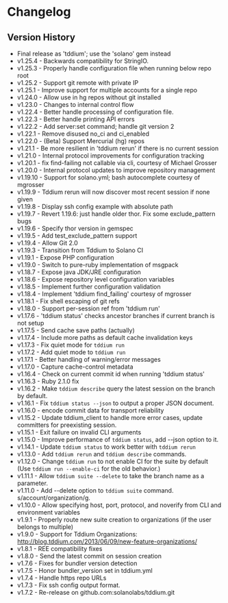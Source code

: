 # Changelog


## Version History

- Final release as 'tddium'; use the 'solano' gem instead
- v1.25.4 - Backwards compatibility for StringIO.
- v1.25.3 - Properly handle configuration file when running below repo root
- v1.25.2 - Support git remote with private IP
- v1.25.1 - Improve support for multiple accounts for a single repo
- v1.24.0 - Allow use in hg repos without git installed
- v1.23.0 - Changes to internal control flow
- v1.22.4 - Better handle processing of configuration file.
- v1.22.3 - Better handle printing API errors
- v1.22.2 - Add server:set command; handle git version 2
- v1.22.1 - Remove disused no_ci and ci_enabled
- v1.22.0 - (Beta) Support Mercurial (hg) repos
- v1.21.1 - Be more resilient in 'tddium rerun' if there is no current session
- v1.21.0 - Internal protocol improvements for configuration tracking
- v1.20.1 - fix find-failing not callable via cli, courtesy of Michael Grosser
- v1.20.0 - Internal protocol updates to improve repository management
- v1.19.10 - Support for solano.yml; bash autocomplete courtesy of mgrosser
- v1.19.9 - Tddium rerun will now discover most recent session if none given
- v1.19.8 - Display ssh config example with absolute path
- v1.19.7 - Revert 1.19.6: just handle older thor. Fix some exclude_pattern bugs
- v1.19.6 - Specify thor version in gemspec
- v1.19.5 - Add test_exclude_pattern support
- v1.19.4 - Allow Git 2.0
- v1.19.3 - Transition from Tddium to Solano CI
- v1.19.1 - Expose PHP configuration
- v1.19.0 - Switch to pure-ruby implementation of msgpack
- v1.18.7 - Expose java JDK/JRE configuration
- v1.18.6 - Expose repository level configuration variables
- v1.18.5 - Implement further configuration validation
- v1.18.4 - Implement 'tddium find_failing' courtesy of mgrosser
- v1.18.1 - Fix shell escaping of git refs
- v1.18.0 - Support per-session ref from 'tddium run'
- v1.17.6 - 'tddium status' checks ancestor branches if current branch is not setup
- v1.17.5 - Send cache save paths (actually)
- v1.17.4 - Include more paths as default cache invalidation keys
- v1.17.3 - Fix quiet mode for `tddium run`
- v1.17.2 - Add quiet mode to `tddium run`
- v1.17.1 - Better handling of warning/error messages
- v1.17.0 - Capture cache-control metadata
- v1.16.4 - Check on current commit id when running 'tddium status'
- v1.16.3 - Ruby 2.1.0 fix
- v1.16.2 - Make `tddium describe` query the latest session on the branch by default.
- v1.16.1 - Fix `tddium status --json` to output a proper JSON document.
- v1.16.0 - encode commit data for transport reliability
- v1.15.2 - Update tddium_client to handle more error cases, update committers for preexisting session.
- v1.15.1 - Exit failure on invalid CLI arguments
- v1.15.0 - Improve performance of `tddium status`, add --json option to it.
- v1.14.1 - Update `tddium status` to work better with `tddium rerun`
- v1.13.0 - Add `tddium rerun` and `tddium describe` commands.
- v1.12.0 - Change `tddium run` to not enable CI for the suite by default (Use `tddium run --enable-ci` for the old behavior.)
- v1.11.1 - Allow `tddium suite --delete` to take the branch name as a parameter.
- v1.11.0 - Add --delete option to `tddium suite` command.  s/account/organization/g.
- v1.10.0 - Allow specifying host, port, protocol, and noverify from CLI and environment variables
- v1.9.1 - Properly route new suite creation to organizations (if the user belongs to multiple)
- v1.9.0 - Support for Tddium Organizations: http://blog.tddium.com/2013/06/09/new-feature-organizations/
- v1.8.1 - REE compatibility fixes
- v1.8.0 - Send the latest commit on session creation
- v1.7.6 - Fixes for bundler version detection
- v1.7.5 - Honor bundler_version set in tddium.yml
- v1.7.4 - Handle https repo URLs
- v1.7.3 - Fix ssh config output format.
- v1.7.2 - Re-release on github.com:solanolabs/tddium.git
